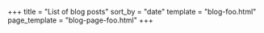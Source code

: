 +++
title = "List of blog posts"
sort_by = "date"
template = "blog-foo.html"
page_template = "blog-page-foo.html"
+++